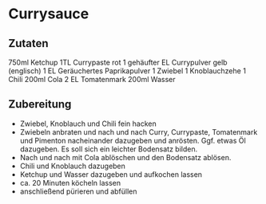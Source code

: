 # Currysauce

## Zutaten

750ml Ketchup 
1TL Currypaste rot
1 gehäufter EL Currypulver gelb (englisch)
1 EL Geräuchertes Paprikapulver
1 Zwiebel 
1 Knoblauchzehe 
1 Chili
200ml Cola
2 EL Tomatenmark 
200ml Wasser

## Zubereitung

- Zwiebel, Knoblauch und Chili fein hacken
- Zwiebeln anbraten und nach und nach Curry, Currypaste, Tomatenmark und Pimenton nacheinander dazugeben und anrösten. Ggf. etwas Öl dazugeben. Es soll sich ein leichter Bodensatz bilden.
- Nach und nach mit Cola ablöschen und den Bodensatz ablösen.
- Chili und Knoblauch dazugeben
- Ketchup und Wasser dazugeben und aufkochen lassen
- ca. 20 Minuten köcheln lassen
- anschließend pürieren und abfüllen
